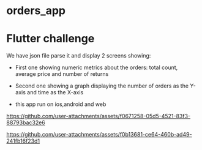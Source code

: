 # orders_app
# Flutter challenge 

We have json file parse it and display 2 screens showing:
- First one showing numeric metrics about the orders: total count, average price
and number of returns
- Second one showing a graph displaying the number of orders as the Y-axis
and time as the X-axis

 - this app run on ios,android and web



https://github.com/user-attachments/assets/f0671258-05d5-4521-83f3-88793bac32e6


https://github.com/user-attachments/assets/f0b13681-ce64-460b-ad49-241fb16f23d1

